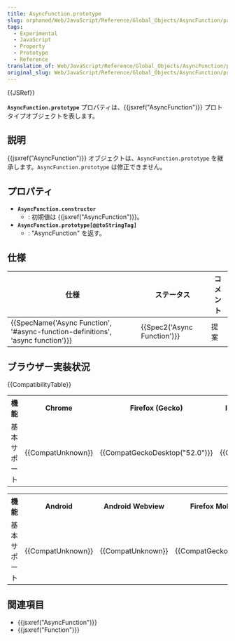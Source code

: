 ```yaml
---
title: AsyncFunction.prototype
slug: orphaned/Web/JavaScript/Reference/Global_Objects/AsyncFunction/prototype
tags:
  - Experimental
  - JavaScript
  - Property
  - Prototype
  - Reference
translation_of: Web/JavaScript/Reference/Global_Objects/AsyncFunction/prototype
original_slug: Web/JavaScript/Reference/Global_Objects/AsyncFunction/prototype
---
```

{{JSRef}}

**`AsyncFunction.prototype`** プロパティは、{{jsxref("AsyncFunction")}} プロトタイプオブジェクトを表します。

## 説明

{{jsxref("AsyncFunction")}} オブジェクトは、`AsyncFunction.prototype` を継承します。`AsyncFunction.prototype` は修正できません。

## プロパティ

- **`AsyncFunction.constructor`**
  - : 初期値は {{jsxref("AsyncFunction")}}。
- **`AsyncFunction.prototype[@@toStringTag]`**
  - : "AsyncFunction" を返す。

## 仕様

| 仕様                                                                                                     | ステータス                           | コメント |
| -------------------------------------------------------------------------------------------------------- | ------------------------------------ | -------- |
| {{SpecName('Async Function', '#async-function-definitions', 'async function')}} | {{Spec2('Async Function')}} | 提案     |

## ブラウザー実装状況

{{CompatibilityTable}}

<table class="compat-table">
  <tbody>
    <tr>
      <th>機能</th>
      <th>Chrome</th>
      <th>Firefox (Gecko)</th>
      <th>Internet Explorer</th>
      <th>Edge</th>
      <th>Opera</th>
      <th>Safari (WebKit)</th>
    </tr>
    <tr>
      <td>基本サポート</td>
      <td>{{CompatUnknown}}</td>
      <td>{{CompatGeckoDesktop("52.0")}}</td>
      <td>{{CompatUnknown}}</td>
      <td>{{CompatUnknown}}</td>
      <td>{{CompatUnknown}}</td>
      <td>{{CompatUnknown}}</td>
    </tr>
  </tbody>
</table>

<table class="compat-table">
  <tbody>
    <tr>
      <th>機能</th>
      <th>Android</th>
      <th>Android Webview</th>
      <th>Firefox Mobile (Gecko)</th>
      <th>IE Mobile</th>
      <th>Opera Mobile</th>
      <th>Safari Mobile</th>
      <th>Chrome for Android</th>
    </tr>
    <tr>
      <td>基本サポート</td>
      <td>{{CompatUnknown}}</td>
      <td>{{CompatUnknown}}</td>
      <td>{{CompatGeckoMobile("52.0")}}</td>
      <td>{{CompatUnknown}}</td>
      <td>{{CompatUnknown}}</td>
      <td>{{CompatUnknown}}</td>
      <td>{{CompatUnknown}}</td>
    </tr>
  </tbody>
</table>

## 関連項目

- {{jsxref("AsyncFunction")}}
- {{jsxref("Function")}}
